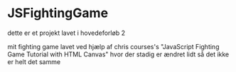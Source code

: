 # JSFightingGame
dette er et projekt lavet i hovedeforløb 2

mit fighting game lavet ved hjælp af chris courses's "JavaScript Fighting Game Tutorial with HTML Canvas"
hvor der stadig er ændret lidt så det ikke er helt det samme


